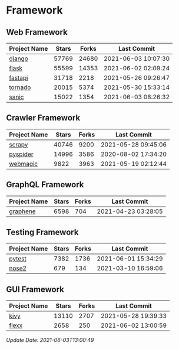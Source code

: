 # Framework

## Web Framework
| Project Name | Stars | Forks | Last Commit |
| ------------ | ----- | ----- | ----------- |
| [django](https://github.com/django/django) | 57769 | 24680 | 2021-06-03 10:07:30 |
| [flask](https://github.com/pallets/flask) | 55599 | 14353 | 2021-06-02 02:09:24 |
| [fastapi](https://github.com/tiangolo/fastapi) | 31718 | 2218 | 2021-05-26 09:26:47 |
| [tornado](https://github.com/tornadoweb/tornado) | 20015 | 5374 | 2021-05-30 15:33:14 |
| [sanic](https://github.com/sanic-org/sanic) | 15022 | 1354 | 2021-06-03 08:26:32 |

## Crawler Framework
| Project Name | Stars | Forks | Last Commit |
| ------------ | ----- | ----- | ----------- |
| [scrapy](https://github.com/scrapy/scrapy) | 40746 | 9200 | 2021-05-28 09:45:06 |
| [pyspider](https://github.com/binux/pyspider) | 14996 | 3586 | 2020-08-02 17:34:20 |
| [webmagic](https://github.com/code4craft/webmagic) | 9822 | 3963 | 2021-05-19 02:12:44 |

## GraphQL Framework
| Project Name | Stars | Forks | Last Commit |
| ------------ | ----- | ----- | ----------- |
| [graphene](https://github.com/graphql-python/graphene) | 6598 | 704 | 2021-04-23 03:28:05 |

## Testing Framework
| Project Name | Stars | Forks | Last Commit |
| ------------ | ----- | ----- | ----------- |
| [pytest](https://github.com/pytest-dev/pytest) | 7382 | 1736 | 2021-06-01 15:34:29 |
| [nose2](https://github.com/nose-devs/nose2) | 679 | 134 | 2021-03-10 16:59:06 |

## GUI Framework
| Project Name | Stars | Forks | Last Commit |
| ------------ | ----- | ----- | ----------- |
| [kivy](https://github.com/kivy/kivy) | 13110 | 2707 | 2021-05-28 19:39:33 |
| [flexx](https://github.com/flexxui/flexx) | 2658 | 250 | 2021-06-02 13:00:59 |

*Update Date: 2021-06-03T13:00:49*